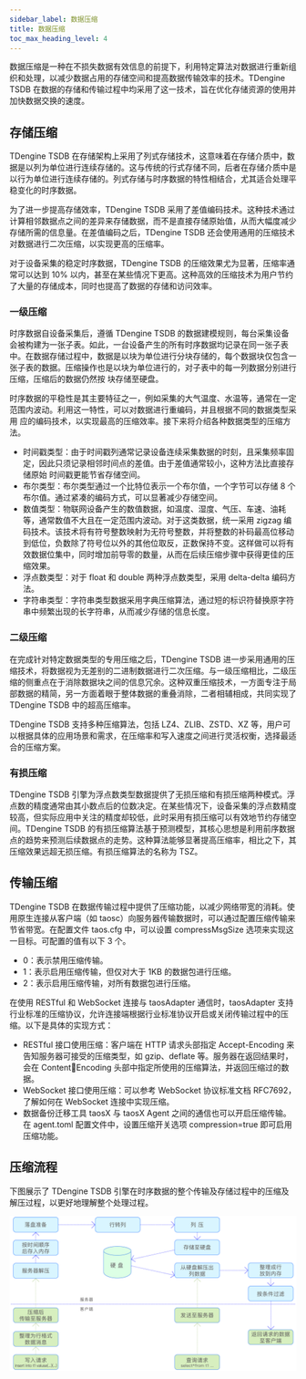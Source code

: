 ```yaml
---
sidebar_label: 数据压缩
title: 数据压缩
toc_max_heading_level: 4
---
```


数据压缩是一种在不损失数据有效信息的前提下，利用特定算法对数据进行重新组织和处理，以减少数据占用的存储空间和提高数据传输效率的技术。TDengine TSDB 在数据的存储和传输过程中均采用了这一技术，旨在优化存储资源的使用并加快数据交换的速度。


## 存储压缩

TDengine TSDB 在存储架构上采用了列式存储技术，这意味着在存储介质中，数据是以列为单位进行连续存储的。这与传统的行式存储不同，后者在存储介质中是以行为单位进行连续存储的。列式存储与时序数据的特性相结合，尤其适合处理平稳变化的时序数据。

为了进一步提高存储效率，TDengine TSDB 采用了差值编码技术。这种技术通过计算相邻数据点之间的差异来存储数据，而不是直接存储原始值，从而大幅度减少存储所需的信息量。在差值编码之后，TDengine TSDB 还会使用通用的压缩技术对数据进行二次压缩，以实现更高的压缩率。

对于设备采集的稳定时序数据，TDengine TSDB 的压缩效果尤为显著，压缩率通常可以达到 10% 以内，甚至在某些情况下更高。这种高效的压缩技术为用户节约了大量的存储成本，同时也提高了数据的存储和访问效率。

### 一级压缩

时序数据自设备采集后，遵循 TDengine TSDB 的数据建模规则，每台采集设备会被构建为一张子表。如此，一台设备产生的所有时序数据均记录在同一张子表中。在数据存储过程中，数据是以块为单位进行分块存储的，每个数据块仅包含一张子表的数据。压缩操作也是以块为单位进行的，对子表中的每一列数据分别进行压缩，压缩后的数据仍然按
块存储至硬盘。

时序数据的平稳性是其主要特征之一，例如采集的大气温度、水温等，通常在一定范围内波动。利用这一特性，可以对数据进行重编码，并且根据不同的数据类型采用
应的编码技术，以实现最高的压缩效率。接下来将介绍各种数据类型的压缩方法。

- 时间戳类型：由于时间戳列通常记录设备连续采集数据的时刻，且采集频率固定，因此只须记录相邻时间点的差值。由于差值通常较小，这种方法比直接存储原始
时间戳更能节省存储空间。
- 布尔类型：布尔类型通过一个比特位表示一个布尔值，一个字节可以存储 8 个布尔值。通过紧凑的编码方式，可以显著减少存储空间。
- 数值类型：物联网设备产生的数值数据，如温度、湿度、气压、车速、油耗等，通常数值不大且在一定范围内波动。对于这类数据，统一采用 zigzag 编码技术。该技术将有符号整数映射为无符号整数，并将整数的补码最高位移动到低位，负数除了符号位以外的其他位取反，正数保持不变。这样做可以将有效数据位集中，同时增加前导零的数量，从而在后续压缩步骤中获得更佳的压缩效果。
- 浮点数类型：对于 float 和 double 两种浮点数类型，采用 delta-delta 编码方法。
- 字符串类型：字符串类型数据采用字典压缩算法，通过短的标识符替换原字符串中频繁出现的长字符串，从而减少存储的信息长度。

### 二级压缩

在完成针对特定数据类型的专用压缩之后，TDengine TSDB 进一步采用通用的压缩技术，将数据视为无差别的二进制数据进行二次压缩。与一级压缩相比，二级压缩的侧重点在于消除数据块之间的信息冗余。这种双重压缩技术，一方面专注于局部数据的精简，另一方面着眼于整体数据的重叠消除，二者相辅相成，共同实现了 TDengine TSDB 中的超高压缩率。

TDengine TSDB 支持多种压缩算法，包括 LZ4、ZLIB、ZSTD、XZ 等，用户可以根据具体的应用场景和需求，在压缩率和写入速度之间进行灵活权衡，选择最适合的压缩方案。

### 有损压缩

TDengine TSDB 引擎为浮点数类型数据提供了无损压缩和有损压缩两种模式。浮点数的精度通常由其小数点后的位数决定。在某些情况下，设备采集的浮点数精度较高，但实际应用中关注的精度却较低，此时采用有损压缩可以有效地节约存储空间。TDengine TSDB 的有损压缩算法基于预测模型，其核心思想是利用前序数据点的趋势来预测后续数据点的走势。这种算法能够显著提高压缩率，相比之下，其压缩效果远超无损压缩。有损压缩算法的名称为 TSZ。

## 传输压缩

TDengine TSDB 在数据传输过程中提供了压缩功能，以减少网络带宽的消耗。使用原生连接从客户端（如 taosc）向服务器传输数据时，可以通过配置压缩传输来节省带宽。在配置文件 taos.cfg 中，可以设置 compressMsgSize 选项来实现这一目标。可配置的值有以下 3 个。
- 0：表示禁用压缩传输。
- 1：表示启用压缩传输，但仅对大于 1KB 的数据包进行压缩。
- 2：表示启用压缩传输，对所有数据包进行压缩。

在使用 RESTful 和 WebSocket 连接与 taosAdapter 通信时，taosAdapter 支持行业标准的压缩协议，允许连接端根据行业标准协议开启或关闭传输过程中的压缩。以下是具体的实现方式：
- RESTful 接口使用压缩：客户端在 HTTP 请求头部指定 Accept-Encoding 来告知服务器可接受的压缩类型，如 gzip、deflate 等。服务器在返回结果时，会在 ContentEncoding 头部中指定所使用的压缩算法，并返回压缩过的数据。
- WebSocket 接口使用压缩：可以参考 WebSocket 协议标准文档 RFC7692，了解如何在 WebSocket 连接中实现压缩。
- 数据备份迁移工具 taosX 与 taosX Agent 之间的通信也可以开启压缩传输。在 agent.toml 配置文件中，设置压缩开关选项 compression=true 即可启用压缩功能。

## 压缩流程

下图展示了 TDengine TSDB 引擎在时序数据的整个传输及存储过程中的压缩及解压过程，以更好地理解整个处理过程。

![TDengine TSDB 针对时序数据的压缩及解压过程](./compression.png)
